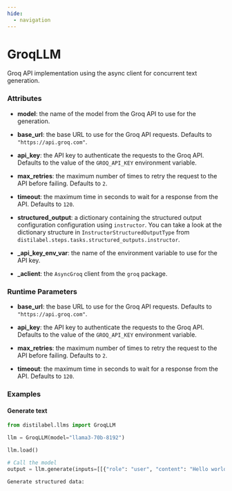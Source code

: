 ```yaml
---
hide:
  - navigation
---
```

# GroqLLM


Groq API implementation using the async client for concurrent text generation.







### Attributes

- **model**: the name of the model from the Groq API to use for the generation.

- **base_url**: the base URL to use for the Groq API requests. Defaults to  `"https://api.groq.com"`.

- **api_key**: the API key to authenticate the requests to the Groq API. Defaults to  the value of the `GROQ_API_KEY` environment variable.

- **max_retries**: the maximum number of times to retry the request to the API before  failing. Defaults to `2`.

- **timeout**: the maximum time in seconds to wait for a response from the API. Defaults  to `120`.

- **structured_output**: a dictionary containing the structured output configuration configuration  using `instructor`. You can take a look at the dictionary structure in  `InstructorStructuredOutputType` from `distilabel.steps.tasks.structured_outputs.instructor`.

- **_api_key_env_var**: the name of the environment variable to use for the API key.

- **_aclient**: the `AsyncGroq` client from the `groq` package.





### Runtime Parameters

- **base_url**: the base URL to use for the Groq API requests. Defaults to  `"https://api.groq.com"`.

- **api_key**: the API key to authenticate the requests to the Groq API. Defaults to  the value of the `GROQ_API_KEY` environment variable.

- **max_retries**: the maximum number of times to retry the request to the API before  failing. Defaults to `2`.

- **timeout**: the maximum time in seconds to wait for a response from the API. Defaults  to `120`.




### Examples


#### Generate text
```python
from distilabel.llms import GroqLLM

llm = GroqLLM(model="llama3-70b-8192")

llm.load()

# Call the model
output = llm.generate(inputs=[[{"role": "user", "content": "Hello world!"}]])

Generate structured data:
```



